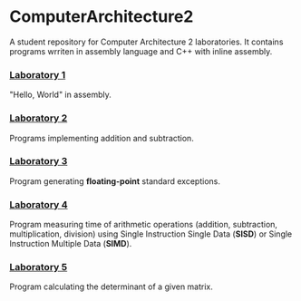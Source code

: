 # ComputerArchitecture2

A student repository for Computer Architecture 2 laboratories. It contains programs wrriten in assembly language and C++ with inline assembly.

### [Laboratory 1](/Laboratory1/)

"Hello, World" in assembly.

### [Laboratory 2](/Laboratory2/)

Programs implementing addition and subtraction.

### [Laboratory 3](/Laboratory3/)

Program generating **floating-point** standard exceptions.

### [Laboratory 4](/Laboratory4/)

Program measuring time of arithmetic operations (addition, subtraction, multiplication, division) using Single Instruction Single Data (**SISD**) or Single Instruction Multiple Data (**SIMD**).

### [Laboratory 5](/Laboratory5/)

Program calculating the determinant of a given matrix.